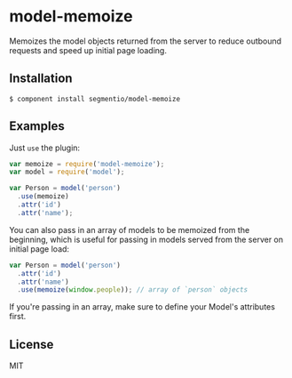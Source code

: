 # model-memoize

  Memoizes the model objects returned from the server to reduce outbound requests and speed up initial page loading.

## Installation

    $ component install segmentio/model-memoize

## Examples

  Just `use` the plugin:

```js
var memoize = require('model-memoize');
var model = require('model');

var Person = model('person')
  .use(memoize)
  .attr('id')
  .attr('name');
```

  You can also pass in an array of models to be memoized from the beginning, which is useful for passing in models served from the server on initial page load:

```js
var Person = model('person')
  .attr('id')
  .attr('name')
  .use(memoize(window.people)); // array of `person` objects
```

  If you're passing in an array, make sure to define your Model's attributes first.

## License

  MIT
